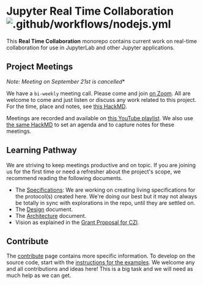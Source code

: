# Jupyter Real Time Collaboration ![.github/workflows/nodejs.yml](https://github.com/jupyterlab/rtc/workflows/.github/workflows/nodejs.yml/badge.svg)

This **Real Time Collaboration** monorepo contains current work on real-time collaboration for use in JupyterLab and other Jupyter applications.

## Project Meetings

*Note: Meeting on September 21st is cancelled**

We have a `bi-weekly` meeting call. Please come and join [on Zoom](https://zoom.us/j/94702599683). All are welcome to come and just listen or discuss any work related to this project. For the time, place and notes, see [this HackMD](https://hackmd.io/@_4xc7QhhSHKODRQn1uiulw/BkV24I3qL/edit).

Meetings are recorded and available on [this YouTube playlist](https://www.youtube.com/playlist?list=PLUrHeD2K9Cmk5PpU7a3Pf5zEteJ-_kA81). We also use [the same HackMD](https://hackmd.io/@_4xc7QhhSHKODRQn1uiulw/BkV24I3qL/edit) to set an agenda and to capture notes for these meetings.

## Learning Pathway

We are striving to keep meetings productive and on topic. If you are joining us for the first time or need a refresher about the project's scope, we recommend reading the following documents.

- The [Specifications](https://jupyter-rtc.readthedocs.io/en/latest/developer/specs.html): We are working on creating living specifications for the protocol(s) created here. We're doing our best but it may not always be totally in sync with explorations in the repo, until they are settled on.
- The [Design](https://jupyter-rtc.readthedocs.io/en/latest/developer/design.html) document.
- The [Architecture](https://jupyter-rtc.readthedocs.io/en/latest/developer/architecture.html) document.
- Vision as explained in the [Grant Proposal for CZI](https://jupyter-rtc.readthedocs.io/en/latest/organisation/czi-2020.html).

## Contribute

The [contribute](https://jupyter-rtc.readthedocs.io/en/latest/organisation/contribute.html) page contains more specific information. To develop on the source code, start with the [instructions for the examples](https://jupyter-rtc.readthedocs.io/en/latest/developer/examples.html). We welcome any and all contributions and ideas here! This is a big task and we will need as much help as we can get.

